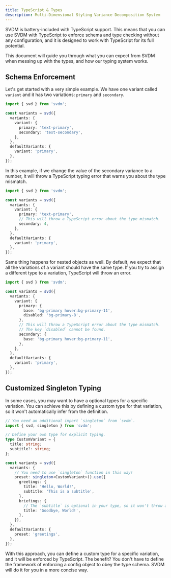 ```yaml
---
title: TypeScript & Types
description: Multi-Dimensional Styling Variance Decomposition System
---
```


SVDM is battery-included with TypeScript support. This means that you can use SVDM with TypeScript to enforce schema and type checking without any configuration, and it is designed to work with TypeScript for its full potential.

This document will guide you through what you can expect from SVDM when messing up with the types, and how our typing system works.

## Schema Enforcement

Let's get started with a very simple example. We have one variant called `variant` and it has two variations: `primary` and `secondary`.

```typescript
import { svd } from 'svdm';

const variants = svd({
  variants: {
    variant: {
      primary: 'text-primary',
      secondary: 'text-secondary',
    },
  },
  defaultVariants: {
    variant: 'primary',
  },
});
```

In this example, if we change the value of the secondary variance to a number, it will throw a TypeScript typing error that warns you about the type mismatch.

```typescript {7-8}
import { svd } from 'svdm';

const variants = svd({
  variants: {
    variant: {
      primary: 'text-primary',
      // This will throw a TypeScript error about the type mismatch.
      secondary: 4,
    },
  },
  defaultVariants: {
    variant: 'primary',
  },
});
```

Same thing happens for nested objects as well. By default, we expect that all the variations of a variant should have the same type. If you try to assign a different type to a variation, TypeScript will throw an error.

```typescript {10-14}
import { svd } from 'svdm';

const variants = svd({
  variants: {
    variant: {
      primary: {
        base: 'bg-primary hover:bg-primary-11',
        disabled: 'bg-primary-8',
      },
      // This will throw a TypeScript error about the type mismatch.
      // The key `disabled` cannot be found.
      secondary: {
        base: 'bg-primary hover:bg-primary-11',
      },
    },
  },
  defaultVariants: {
    variant: 'primary',
  },
});
```

## Customized Singleton Typing

In some cases, you may want to have a optional types for a specific variation. You can achieve this by defining a custom type for that variation, so it won't automatically infer from the definition.

```typescript {1,4-8,12-13}
// You need an additional import `singleton` from `svdm`.
import { svd, singleton } from 'svdm';

// Define your own type for explicit typing.
type CustomVariant = {
  title: string;
  subtitle?: string;
};

const variants = svd({
  variants: {
    // You need to use `singleton` function in this way!
    preset: singleton<CustomVariant>().use({
      greetings: {
        title: 'Hello, World!',
        subtitle: 'This is a subtitle',
      },
      briefings: {
        // The `subtitle` is optional in your type, so it won't throw an error.
        title: 'Goodbye, World!',
      },
    }),
  },
  defaultVariants: {
    preset: 'greetings',
  },
});
```

With this approach, you can define a custom type for a specific variation, and it will be enforced by TypeScript. The benefit? You don't have to define the framework of enforcing a config object to obey the type schema. SVDM will do it for you in a more concise way.
